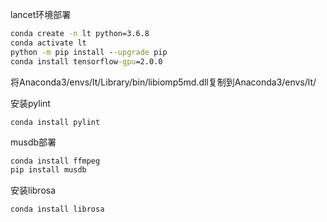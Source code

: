 lancet环境部署

```cmd
conda create -n lt python=3.6.8
conda activate lt
python -m pip install --upgrade pip
conda install tensorflow-gpu=2.0.0
```

将Anaconda3/envs/lt/Library/bin/libiomp5md.dll复制到Anaconda3/envs/lt/

安装pylint

```
conda install pylint
```

musdb部署

```cmd
conda install ffmpeg
pip install musdb
```

安装librosa

```
conda install librosa
```

